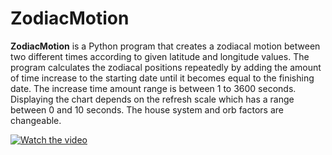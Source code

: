# ZodiacMotion

**ZodiacMotion** is a Python program that creates a zodiacal motion between two different times according to given latitude and longitude values. The program calculates the zodiacal positions repeatedly by adding the amount of time increase to the starting date until it becomes equal to the finishing date. The increase time amount range is between 1 to 3600 seconds. Displaying the chart depends on the refresh scale which has a range between 0 and 10 seconds. The house system and orb factors are changeable.

[![Watch the video](https://user-images.githubusercontent.com/29302909/75923566-690f8c80-5e76-11ea-9f25-2a667d44e286.png)](https://www.youtube.com/watch?v=GMZKOfeqm34&vq=hd720)
